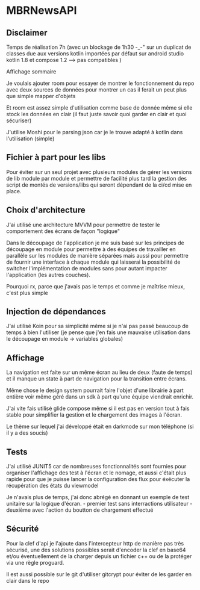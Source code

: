 # MBRNewsAPI

## Disclaimer

Temps de réalisation 7h (avec un blockage de 1h30 -_-" sur un duplicat de classes due aux versions kotlin importées par défaut sur android studio kotlin 1.8 et compose 1.2 --> pas compatibles )

Affichage sommaire

Je voulais ajouter room pour essayer de montrer le fonctionnement du repo avec deux sources de données pour montrer un cas il ferait un peut plus que simple mapper d'objets 

Et room est assez simple d'utilisation comme base de donnée même si elle stock les données en clair (il faut juste savoir quoi garder en clair et quoi sécuriser)

J'utilise Moshi pour le parsing json car je le trouve adapté à kotlin dans l'utilisation (simple)


## Fichier à part pour les libs

Pour éviter sur un seul projet avec plusieurs modules de gérer les versions de lib module par module et permettre de facilité plus tard la gestion des script de montés de versions/libs qui seront dépendant de la ci/cd mise en place.

## Choix d'architecture

J'ai utilisé une architecture MVVM pour permettre de tester le comportement des écrans de façon "logique"

Dans le découpage de l'application je me suis basé sur les principes de découpage en module pour permettre à des équipes de travailler en parallèle sur les modules de manière séparées mais aussi pour permettre de fournir une interface à chaque module qui laisserai la possibilité de switcher l'implémentation de modules sans pour autant impacter l'application (les autres couches).

Pourquoi rx, parce que j'avais pas le temps et comme je maîtrise mieux, c'est plus simple

## Injection de dépendances

J'ai utilisé Koin pour sa simplicité même si je n'ai pas passé beaucoup de temps à bien l'utiliser (je pense que j'en fais une mauvaise utilisation dans le découpage en module -> variables globales)

## Affichage

La navigation est faite sur un même écran au lieu de deux (faute de temps) et il manque un state à part de navigation pour la transition entre écrans.

Même chose le design system pourrait faire l'objet d'une librairie à part entière voir même géré dans un sdk à part qu'une équipe viendrait enrichir. 

J'ai vite fais utilisé glide compose même si il est pas en version tout à fais stable pour simplifier la gestion et le chargement des images à l'écran.


Le thème sur lequel j'ai développé était en darkmode sur mon téléphone (si il y a des soucis)

## Tests
J'ai utilisé JUNIT5 car de nombreuses fonctionnalités sont fournies pour organiser l'affichage des test à l'écran et le nomage, et aussi c'était plus rapide pour que je puisse lancer la configuration des flux pour éxécuter la récupération des états du viewmodel

Je n'avais plus de temps, j'ai donc abrégé en donnant un exemple de test unitaire sur la logique d'écran.
    - premier test sans interractions utilisateur
    - deuxième avec l'action du boutton de chargement effectué


## Sécurité

Pour la clef d'api je l'ajoute dans l'intercepteur http de manière pas très sécurisé, une des solutions possibles serait d'encoder la clef en base64 et/ou éventuellement de la charger depuis un fichier c++ ou de la protéger via une règle proguard.

Il est aussi possible sur le git d'utiliser gitcrypt pour éviter de les garder en clair dans le repo 
